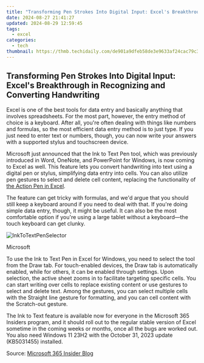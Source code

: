 ```yaml
---
title: "Transforming Pen Strokes Into Digital Input: Excel's Breakthrough in Recognizing and Converting Handwriting"
date: 2024-08-27 21:41:27
updated: 2024-08-29 12:59:45
tags:
  - excel
categories:
  - tech
thumbnail: https://thmb.techidaily.com/de901a9dfeb58de3e9633af24cac79c38827e6567ccf0cdebe9976885fce2e39.png
---
```


## Transforming Pen Strokes Into Digital Input: Excel's Breakthrough in Recognizing and Converting Handwriting

Excel is one of the best tools for data entry and basically anything that involves spreadsheets. For the most part, however, the entry method of choice is a keyboard. After all, you're often dealing with things like numbers and formulas, so the most efficient data entry method is to just type. If you just need to enter text or numbers, though, you can now write your answers with a supported stylus and touchscreen device.

 Microsoft just announced that the Ink to Text Pen tool, which was previously introduced in Word, OneNote, and PowerPoint for Windows, is now coming to Excel as well. This feature lets you convert handwriting into text using a digital pen or stylus, simplifying data entry into cells. You can also utilize pen gestures to select and delete cell content, replacing the functionality of [the Action Pen in Excel](https://support.microsoft.com/en-us/office/handwrite-data-into-excel-3484c1da-89f1-46cc-9b7e-bf3371092f4b).

 The feature can get tricky with formulas, and we'd argue that you should still keep a keyboard around if you need to deal with that. If you're doing simple data entry, though, it might be useful. It can also be the most comfortable option if you're using a large tablet without a keyboard—the touch keyboard can get clunky.

![InkToTextPenSelector](https://static1.howtogeekimages.com/wordpress/wp-content/uploads/2024/04/inktotextpenselector.png) 

Microsoft

 To use the Ink to Text Pen in Excel for Windows, you need to select the tool from the Draw tab. For touch-enabled devices, the Draw tab is automatically enabled, while for others, it can be enabled through settings. Upon selection, the active sheet zooms in to facilitate targeting specific cells. You can start writing over cells to replace existing content or use gestures to select and delete text. Among the gestures, you can select multiple cells with the Straight line gesture for formatting, and you can cell content with the Scratch-out gesture.

 The Ink to Text feature is available now for everyone in the Microsoft 365 Insiders program, and it should roll out to the regular stable version of Excel sometime in the coming weeks or months, once all the bugs are worked out. You also need Windows 11 23H2 with the October 31, 2023 update (KB5031455) installed.

 Source: [Microsoft 365 Insider Blog](https://insider.microsoft365.com/en-us/blog/ink-to-text-pen-now-available-in-excel-for-windows)

<ins class="adsbygoogle"
     style="display:block"
     data-ad-format="autorelaxed"
     data-ad-client="ca-pub-7571918770474297"
     data-ad-slot="1223367746"></ins>



<ins class="adsbygoogle"
     style="display:block"
     data-ad-client="ca-pub-7571918770474297"
     data-ad-slot="8358498916"
     data-ad-format="auto"
     data-full-width-responsive="true"></ins>

